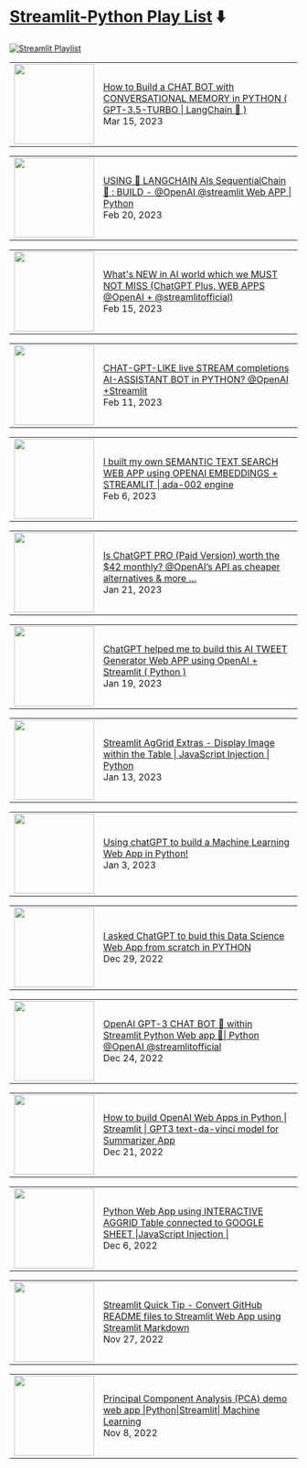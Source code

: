 # [Streamlit-Python Play List](https://youtube.com/playlist?list=PLqQrRCH56DH8JSoGC3hsciV-dQhgFGS1K) ⬇️

[![Streamlit Playlist](https://github.com/avrabyt/YouTube-Tutorials/actions/workflows/Streamlit-workflow.yml/badge.svg)](https://github.com/avrabyt/YouTube-Tutorials/actions/workflows/Streamlit-workflow.yml)

<!-- STREAMLIT:START --><table><tr><td><a href="https://www.youtube.com/watch?v=cHjlperESbg"><img width="140px" src="https://i.ytimg.com/vi/cHjlperESbg/mqdefault.jpg"></a></td>
<td><a href="https://www.youtube.com/watch?v=cHjlperESbg">How to Build a CHAT BOT with CONVERSATIONAL MEMORY in PYTHON &lpar; GPT-3.5-TURBO | LangChain 🦜 &rpar;</a><br/>Mar 15, 2023</td></tr></table>
<table><tr><td><a href="https://www.youtube.com/watch?v=VVSiI-FFrV0"><img width="140px" src="https://i.ytimg.com/vi/VVSiI-FFrV0/mqdefault.jpg"></a></td>
<td><a href="https://www.youtube.com/watch?v=VVSiI-FFrV0">USING  🦜 LANGCHAIN AIs SequentialChain 🔗 : BUILD - @OpenAI  @streamlit Web APP | Python</a><br/>Feb 20, 2023</td></tr></table>
<table><tr><td><a href="https://www.youtube.com/watch?v=1TnW0Ug_Sso"><img width="140px" src="https://i.ytimg.com/vi/1TnW0Ug_Sso/mqdefault.jpg"></a></td>
<td><a href="https://www.youtube.com/watch?v=1TnW0Ug_Sso">What&#39;s NEW in AI world which we MUST NOT MISS &lpar;ChatGPT Plus, WEB APPS @OpenAI  + @streamlitofficial&rpar;</a><br/>Feb 15, 2023</td></tr></table>
<table><tr><td><a href="https://www.youtube.com/watch?v=CqqELxWGUy8"><img width="140px" src="https://i.ytimg.com/vi/CqqELxWGUy8/mqdefault.jpg"></a></td>
<td><a href="https://www.youtube.com/watch?v=CqqELxWGUy8">CHAT-GPT-LIKE live STREAM completions AI-ASSISTANT BOT in PYTHON?  @OpenAI +Streamlit</a><br/>Feb 11, 2023</td></tr></table>
<table><tr><td><a href="https://www.youtube.com/watch?v=393BsKexv2A"><img width="140px" src="https://i.ytimg.com/vi/393BsKexv2A/mqdefault.jpg"></a></td>
<td><a href="https://www.youtube.com/watch?v=393BsKexv2A">I built my own SEMANTIC TEXT SEARCH WEB APP using OPENAI EMBEDDINGS + STREAMLIT |  ada-002 engine</a><br/>Feb 6, 2023</td></tr></table>
<table><tr><td><a href="https://www.youtube.com/watch?v=ZLdXkU5nncE"><img width="140px" src="https://i.ytimg.com/vi/ZLdXkU5nncE/mqdefault.jpg"></a></td>
<td><a href="https://www.youtube.com/watch?v=ZLdXkU5nncE">Is ChatGPT PRO &lpar;Paid Version&rpar; worth the $42 monthly? @OpenAI’s API as cheaper alternatives &amp; more …</a><br/>Jan 21, 2023</td></tr></table>
<table><tr><td><a href="https://www.youtube.com/watch?v=8eevfJ-qk7U"><img width="140px" src="https://i.ytimg.com/vi/8eevfJ-qk7U/mqdefault.jpg"></a></td>
<td><a href="https://www.youtube.com/watch?v=8eevfJ-qk7U">ChatGPT helped me to build this AI TWEET Generator Web APP using OpenAI + Streamlit &lpar; Python &rpar;</a><br/>Jan 19, 2023</td></tr></table>
<table><tr><td><a href="https://www.youtube.com/watch?v=3Ax3S8g2bak"><img width="140px" src="https://i.ytimg.com/vi/3Ax3S8g2bak/mqdefault.jpg"></a></td>
<td><a href="https://www.youtube.com/watch?v=3Ax3S8g2bak">Streamlit AgGrid Extras - Display Image within the Table | JavaScript Injection | Python</a><br/>Jan 13, 2023</td></tr></table>
<table><tr><td><a href="https://www.youtube.com/watch?v=LgdMhDqj77c"><img width="140px" src="https://i.ytimg.com/vi/LgdMhDqj77c/mqdefault.jpg"></a></td>
<td><a href="https://www.youtube.com/watch?v=LgdMhDqj77c">Using chatGPT to build a Machine Learning Web App in Python!</a><br/>Jan 3, 2023</td></tr></table>
<table><tr><td><a href="https://www.youtube.com/watch?v=wzpl_txHtUQ"><img width="140px" src="https://i.ytimg.com/vi/wzpl_txHtUQ/mqdefault.jpg"></a></td>
<td><a href="https://www.youtube.com/watch?v=wzpl_txHtUQ">I asked  ChatGPT to buid this Data Science Web App from scratch in PYTHON</a><br/>Dec 29, 2022</td></tr></table>
<table><tr><td><a href="https://www.youtube.com/watch?v=BHwVRI9N8B0"><img width="140px" src="https://i.ytimg.com/vi/BHwVRI9N8B0/mqdefault.jpg"></a></td>
<td><a href="https://www.youtube.com/watch?v=BHwVRI9N8B0">OpenAI GPT-3 CHAT BOT 🤖 within Streamlit Python Web app 🚀| Python  @OpenAI​ @streamlitofficial​</a><br/>Dec 24, 2022</td></tr></table>
<table><tr><td><a href="https://www.youtube.com/watch?v=cVBUOQAlrOw"><img width="140px" src="https://i.ytimg.com/vi/cVBUOQAlrOw/mqdefault.jpg"></a></td>
<td><a href="https://www.youtube.com/watch?v=cVBUOQAlrOw">How to build OpenAI Web Apps in Python | Streamlit | GPT3 text-da-vinci model for Summarizer App</a><br/>Dec 21, 2022</td></tr></table>
<table><tr><td><a href="https://www.youtube.com/watch?v=sOFM334iILs"><img width="140px" src="https://i.ytimg.com/vi/sOFM334iILs/mqdefault.jpg"></a></td>
<td><a href="https://www.youtube.com/watch?v=sOFM334iILs">Python Web App using INTERACTIVE AGGRID Table connected to GOOGLE SHEET |JavaScript Injection |</a><br/>Dec 6, 2022</td></tr></table>
<table><tr><td><a href="https://www.youtube.com/watch?v=AiIptnSahMs"><img width="140px" src="https://i.ytimg.com/vi/AiIptnSahMs/mqdefault.jpg"></a></td>
<td><a href="https://www.youtube.com/watch?v=AiIptnSahMs">Streamlit Quick Tip - Convert GitHub README files to Streamlit Web App using Streamlit Markdown</a><br/>Nov 27, 2022</td></tr></table>
<table><tr><td><a href="https://www.youtube.com/watch?v=Ewnp-80bavQ"><img width="140px" src="https://i.ytimg.com/vi/Ewnp-80bavQ/mqdefault.jpg"></a></td>
<td><a href="https://www.youtube.com/watch?v=Ewnp-80bavQ">Principal Component Analysis &lpar;PCA&rpar;  demo web app |Python|Streamlit| Machine Learning</a><br/>Nov 8, 2022</td></tr></table>
<!-- STREAMLIT:END -->
